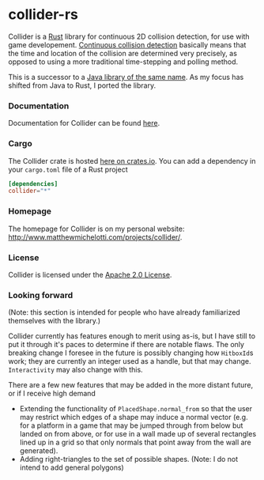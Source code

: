 # collider-rs
Collider is a [Rust](https://www.rust-lang.org/) library for continuous 2D collision detection, for use with game developement.
[Continuous collision detection](https://en.wikipedia.org/wiki/Collision_detection#A_posteriori_.28discrete.29_versus_a_priori_.28continuous.29)
basically means that the time and location of the collision
are determined very precisely, as opposed to using a more traditional time-stepping and polling method.

This is a successor to a [Java library of the same name](https://github.com/SergiusIW/collider).
As my focus has shifted from Java to Rust, I ported the library.

### Documentation

Documentation for Collider can be found [here](http://www.matthewmichelotti.com/projects/collider/rustdoc/collider/).

### Cargo

The Collider crate is hosted [here on crates.io](https://crates.io/crates/collider).
You can add a dependency in your `cargo.toml` file of a Rust project

```toml
[dependencies]
collider="*"
```

### Homepage

The homepage for Collider is on my personal website: http://www.matthewmichelotti.com/projects/collider/.

### License 

Collider is licensed under the [Apache 2.0 
License](http://www.apache.org/licenses/LICENSE-2.0.html).

### Looking forward

(Note: this section is intended for people who have already familiarized themselves with the library.)

Collider currently has features enough to merit using as-is,
but I have still to put it through it's paces to determine if there are notable flaws.
The only breaking change I foresee in the future is possibly changing how `HitboxId`s work;
they are currently an integer used as a handle, but that may change.
`Interactivity` may also change with this.

There are a few new features that may be added in the more distant future, or if I receive high demand
* Extending the functionality of `PlacedShape.normal_from` so that the user
  may restrict which edges of a shape may induce a normal vector
  (e.g. for a platform in a game that may be jumped through from below but landed on from above,
  or for use in a wall made up of several rectangles lined up in a grid so that only normals
  that point away from the wall are generated).
* Adding right-triangles to the set of possible shapes.
  (Note: I do not intend to add general polygons)
